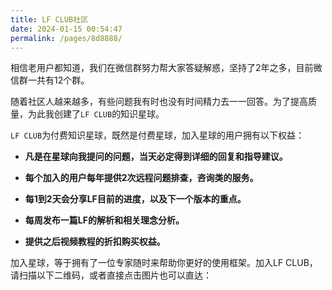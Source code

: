 ```yaml
---
title: LF CLUB社区
date: 2024-01-15 00:54:47
permalink: /pages/8d8888/
---
```


相信老用户都知道，我们在微信群努力帮大家答疑解惑，坚持了2年之多，目前微信群一共有12个群。

随着社区人越来越多，有些问题我有时也没有时间精力去一一回答。为了提高质量，为此我创建了`LF CLUB`的知识星球。

`LF CLUB`为付费知识星球，既然是付费星球，加入星球的用户拥有以下权益：

* **凡是在星球向我提问的问题，当天必定得到详细的回复和指导建议。**

* **每个加入的用户每年提供2次远程问题排查，咨询类的服务。**

* **每1到2天会分享LF目前的进度，以及下一个版本的重点。**

* **每周发布一篇LF的解析和相关理念分析。**

* **提供之后视频教程的折扣购买权益。**

加入星球，等于拥有了一位专家随时来帮助你更好的使用框架。加入LF CLUB，请扫描以下二维码，或者直接点击图片也可以直达：

<a href="https://t.zsxq.com/16imSPf5C"><img :src="$withBase('/img/zhishixingqiu.png')" style="zoom: 50%" class="no-zoom"></a>